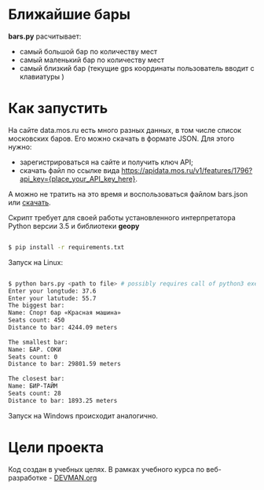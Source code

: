 # Ближайшие бары

**bars.py** расчитывает:
 - самый большой бар по количеству мест
 - самый маленький бар по количеству мест
 - самый близкий бар (текущие gps координаты пользователь вводит с клавиатуры )

# Как запустить
На сайте data.mos.ru есть много разных данных, в том числе список московских баров. Его можно скачать в формате JSON. Для этого нужно:

- зарегистрироваться на сайте и получить ключ API;
- скачать файл по ссылке вида https://apidata.mos.ru/v1/features/1796?api_key={place_your_API_key_here}.
 
 А можно не тратить на это время и воспользоваться файлом bars.json или [скачать](https://devman.org/fshare/1503831681/4/).

Скрипт требует для своей работы установленного интерпретатора Python версии 3.5 и библиотеки **geopy**

```bash

$ pip install -r requirements.txt

```

Запуск на Linux:

```bash

$ python bars.py <path to file> # possibly requires call of python3 executive instead of just python
Enter your longtude: 37.6
Enter your latutude: 55.7
The biggest bar:
Name: Спорт бар «Красная машина»
Seats count: 450
Distance to bar: 4244.09 meters
  
The smallest bar: 
Name: БАР. СОКИ
Seats count: 0
Distance to bar: 29801.59 meters
 
The closest bar: 
Name: БИР-ТАЙМ
Seats count: 28
Distance to bar: 1893.25 meters

```

Запуск на Windows происходит аналогично.

# Цели проекта

Код создан в учебных целях. В рамках учебного курса по веб-разработке - [DEVMAN.org](https://devman.org)
